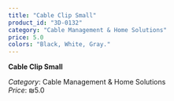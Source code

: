 ```yaml
---
title: "Cable Clip Small"
product_id: "3D-0132"
category: "Cable Management & Home Solutions"
price: 5.0
colors: "Black, White, Gray."
---
```


**Cable Clip Small**

*Category*: Cable Management & Home Solutions  
*Price*: ₪5.0


